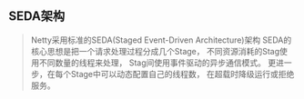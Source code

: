 ## SEDA架构 
> Netty采用标准的SEDA(Staged Event-Driven Architecture)架构 
SEDA的核心思想是把一个请求处理过程分成几个Stage，
不同资源消耗的Stag使用不同数量的线程来处理，
Stag间使用事件驱动的异步通信模式。
更进一步，在每个Stage中可以动态配置自己的线程数，
在超载时降级运行或拒绝服务。 

